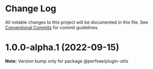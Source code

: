 # Change Log

All notable changes to this project will be documented in this file.
See [Conventional Commits](https://conventionalcommits.org) for commit guidelines.

# 1.0.0-alpha.1 (2022-09-15)

**Note:** Version bump only for package @perfsee/plugin-utils
